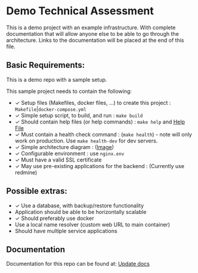 # Demo Technical Assessment

This is a demo project with an example infrastructure. With complete documentation
that will allow anyone else to be able to go through the architecture. Links to
the documentation will be placed at the end of this file.

## Basic Requirements:

This is a demo repo with a sample setup.

This sample project needs to contain the following:

* ✓ Setup files (Makefiles, docker files, ...) to create this project : `Makefile`|`docker-compose.yml`
* ✓ Simple setup script, to build, and run : `make build`
* ✓ Should contain help files (or help commands) : `make help` and [Help File](docs/index.md)
* ✓ Must contain a health check command : (`make health`) - note will only work on production. Use `make health-dev` for dev servers.
* ✓ Simple architecture diagram : ([Image](docs/infrastructure.png))
* ✓ Configurable environment : use ``nginx.env``
* ✓ Must have a valid SSL certificate
* ✓ May use pre-existing applications for the backend : (Currently use redmine)

## Possible extras:

* ✓ Use a database, with backup/restore functionality
* Application should be able to be horizontally scalable
* ✓ Should preferably use docker
* Use a local name resolver (custom web URL to main container)
* Should have multiple service applications

## Documentation

Documentation for this repo can be found at: [Update docs](docs/index.md)

